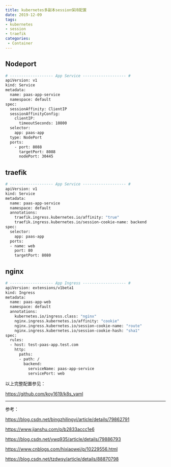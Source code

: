 ```yaml
---
title: kubernetes多副本session保持配置
date: 2019-12-09
tags:
- kubernetes
- session
- traefik
categories:
 - Container
---
```



## Nodeport


```bash {8,9,10,11}
# ------------------- App Service ------------------- #
apiVersion: v1
kind: Service
metadata:
  name: paas-app-service
  namespace: default
spec:
  sessionAffinity: ClientIP
  sessionAffinityConfig:
    clientIP:
      timeoutSeconds: 10800
  selector:
    app: paas-app
  type: NodePort
  ports:
    - port: 8088
      targetPort: 8088
      nodePort: 30445
```



## traefik

```bash {7,8,9}
# ------------------- App Service ------------------- #
apiVersion: v1
kind: Service
metadata:
  name: paas-app-service
  namespace: default
  annotations:
    traefik.ingress.kubernetes.io/affinity: "true"
    traefik.ingress.kubernetes.io/session-cookie-name: backend
spec:
  selector:
    app: paas-app
  ports:
  - name: web
    port: 80
    targetPort: 8080
```

## nginx

```bash {7,8,9,10,11}
# ------------------- App Ingress ------------------- #
apiVersion: extensions/v1beta1
kind: Ingress
metadata:
  name: paas-app-web
  namespace: default
  annotations:
    kubernetes.io/ingress.class: "nginx"
    nginx.ingress.kubernetes.io/affinity: "cookie"
    nginx.ingress.kubernetes.io/session-cookie-name: "route"
    nginx.ingress.kubernetes.io/session-cookie-hash: "sha1"
spec:
  rules:
  - host: test-paas-app.test.com
    http:
      paths:
      - path: /
        backend:
          serviceName: paas-app-service
          servicePort: web

```


以上完整配置参见：

https://github.com/koy1619/k8s_yaml

---------

参考：

https://blog.csdn.net/bingzhilingyi/article/details/79862791

https://www.jianshu.com/p/b2833accc1e6

https://blog.csdn.net/ywq935/article/details/79886793

https://www.cnblogs.com/hixiaowei/p/10229556.html

https://blog.csdn.net/tzdwsy/article/details/88870798
